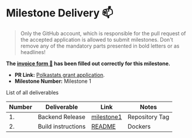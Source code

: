 # Milestone Delivery :mailbox:

> Only the GitHub account, which is responsible for the pull request of the accepted application is allowed to submit milestones. Don't remove any of the mandatory parts presented in bold letters or as headlines!

**The [invoice form :pencil:](https://forms.gle/8Wx7nxtq8fKrsuEz8) has been filled out correctly for this milestone.**  

* **PR Link:** [Polkastats grant application](https://github.com/w3f/Open-Grants-Program/pull/2). 
* **Milestone Number:** Milestone 1

List of all deliverables 

| Number | Deliverable | Link | Notes |
| ------------- | ------------- | ------------- |------------- |
| 1. |Backend Release|[milestone1](https://github.com/Colm3na/polkastats-backend-v3/releases/tag/milestone1)|Repository Tag| 
| 2. |Build instructions|[README](https://github.com/Colm3na/polkastats-backend-v3/blob/milestone1/README.md)|Dockers| 
